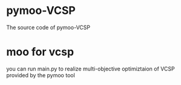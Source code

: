 # pymoo-VCSP
 The source code of pymoo-VCSP

 # moo for vcsp
 you can run main.py to realize multi-objective optimiztaion of VCSP provided by the pymoo tool
